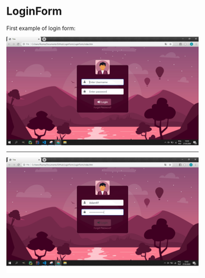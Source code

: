 # LoginForm


First example of login form:

![alt text](https://github.com/Rozmarynowski/LoginForm/blob/master/Screens/ScreenLoginForm1.PNG)
_____

![alt text](https://github.com/Rozmarynowski/LoginForm/blob/master/Screens/ScreenLoginForm1_2.PNG)
